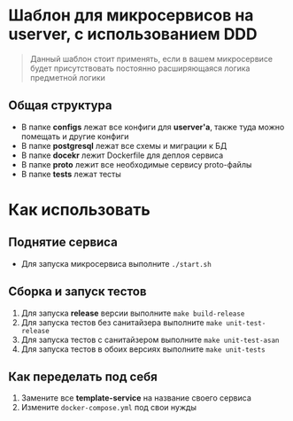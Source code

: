 # Шаблон для микросервисов на userver, с использованием DDD

>Данный шаблон стоит применять, если в вашем микросервисе будет присутствовать постоянно расширяющаяся логика предметной логики

## Общая структура
* В папке **configs** лежат все конфиги для **userver'a**, также туда можно помещать и другие конфиги
* В папке **postgresql** лежат все схемы и миграции к БД
* В папке **docekr** лежит Dockerfile для деплоя сервиса
* В папке **proto** лежит все необходимые сервису proto-файлы
* В папке **tests** лежат тесты 

# Как использовать

## Поднятие сервиса
* Для запуска микросервиса выполните ```./start.sh```

## Сборка и запуск тестов
1. Для запуска **release** версии выполните ```make build-release```
2. Для запуска тестов без санитайзера выполните ```make unit-test-release```
3. Для запуска тестов с санитайзером выполните ```make unit-test-asan```
4. Для запуска тестов в обоих версиях выполните ```make unit-tests```


## Как переделать под себя 
1. Замените все **template-service** на название своего сервиса
2. Измените ```docker-compose.yml``` под свои нужды